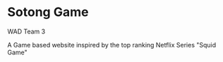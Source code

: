<h1> Sotong Game</h1>
<p> WAD Team 3</p>

A Game based website inspired by the top ranking Netflix Series "Squid Game"
